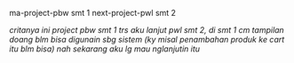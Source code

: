 ma-project-pbw smt 1
next-project-pwl smt 2

<i>critanya ini project pbw smt 1 trs aku lanjut pwl smt 2, di smt 1 cm tampilan doang blm bisa digunain sbg sistem (ky misal penambahan produk ke cart itu blm bisa) nah sekarang aku lg mau nglanjutin itu<i>
